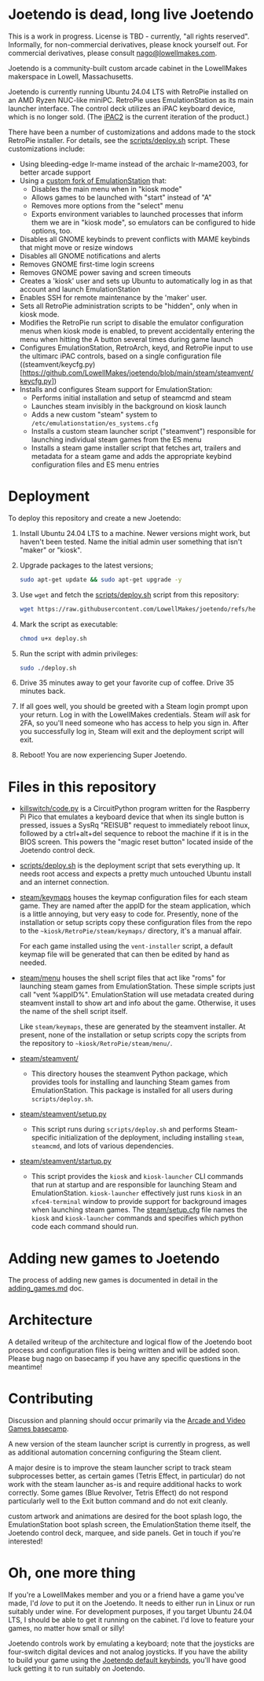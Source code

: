 # Joetendo is dead, long live Joetendo

This is a work in progress. License is TBD - currently, "all rights
reserved". Informally, for non-commercial derivatives, please knock
yourself out. For commercial derivatives, please consult
nago@lowellmakes.com.

Joetendo is a community-built custom arcade cabinet in the LowellMakes
makerspace in Lowell, Massachusetts.

Joetendo is currently running Ubuntu 24.04 LTS with RetroPie installed
on an AMD Ryzen NUC-like miniPC. RetroPie uses EmulationStation as its
main launcher interface. The control deck utilizes an iPAC keyboard
device, which is no longer sold. (The
[iPAC2](https://www.ultimarc.com/control-interfaces/i-pacs/i-pac2/) is
the current iteration of the product.)

There have been a number of customizations and addons made to the stock
RetroPie installer. For details, see the
[scripts/deploy.sh](https://github.com/LowellMakes/joetendo/blob/main/scripts/deploy.sh)
script. These customizations include:

  - Using bleeding-edge lr-mame instead of the archaic lr-mame2003, for
    better arcade support
  - Using a [custom fork of EmulationStation](https://github.com/LowellMakes/EmulationStation) that:
    - Disables the main menu when in "kiosk mode"
    - Allows games to be launched with "start" instead of "A"
    - Removes more options from the "select" menu
    - Exports environment variables to launched processes that inform
      them we are in "kiosk mode", so emulators can be configured to
      hide options, too.
  - Disables all GNOME keybinds to prevent conflicts with MAME keybinds
    that might move or resize windows
  - Disables all GNOME notifications and alerts
  - Removes GNOME first-time login screens
  - Removes GNOME power saving and screen timeouts
  - Creates a 'kiosk' user and sets up Ubuntu to automatically log in as
    that account and launch EmulationStation
  - Enables SSH for remote maintenance by the 'maker' user.
  - Sets all RetroPie administration scripts to be "hidden", only when
    in kiosk mode.
  - Modifies the RetroPie run script to disable the emulator
    configuration menus when kiosk mode is enabled, to prevent
    accidentally entering the menu when hitting the A button several
    times during game launch
  - Configures EmulationStation, RetroArch, keyd, and RetroPie input to
    use the ultimarc iPAC controls, based on a single configuration file
    ((steamvent/keycfg.py)[https://github.com/LowellMakes/joetendo/blob/main/steam/steamvent/keycfg.py])
  - Installs and configures Steam support for EmulationStation:
    - Performs initial installation and setup of steamcmd and steam
    - Launches steam invisibly in the background on kiosk launch
    - Adds a new custom "steam" system to `/etc/emulationstation/es_systems.cfg`
    - Installs a custom steam launcher script ("steamvent") responsible
      for launching individual steam games from the ES menu
    - Installs a steam game installer script that fetches art, trailers
      and metadata for a steam game and adds the appropriate keybind
      configuration files and ES menu entries


# Deployment

To deploy this repository and create a new Joetendo:

1. Install Ubuntu 24.04 LTS to a machine. Newer versions might work, but
   haven't been tested. Name the initial admin user something that isn't
   "maker" or "kiosk".

2. Upgrade packages to the latest versions;
   ```sh
   sudo apt-get update && sudo apt-get upgrade -y
   ```

3. Use `wget` and fetch the
   [scripts/deploy.sh](https://github.com/LowellMakes/joetendo/blob/main/scripts/deploy.sh)
   script from this repository:
   ```sh
   wget https://raw.githubusercontent.com/LowellMakes/joetendo/refs/heads/main/scripts/deploy.sh
   ```

4. Mark the script as executable:
   ```sh
   chmod u+x deploy.sh
   ```

5. Run the script with admin privileges:
   ```sh
   sudo ./deploy.sh
   ```

6. Drive 35 minutes away to get your favorite cup of coffee.
   Drive 35 minutes back.

7. If all goes well, you should be greeted with a Steam login prompt
   upon your return. Log in with the LowellMakes credentials. Steam
   *will* ask for 2FA, so you'll need someone who has access to help you
   sign in. After you successfully log in, Steam will exit and the
   deployment script will exit.

8. Reboot! You are now experiencing Super Joetendo.


# Files in this repository

-
  [killswitch/code.py](https://github.com/LowellMakes/joetendo/blob/main/killswitch/code.py)
  is a CircuitPython program written for the Raspberry Pi Pico that
  emulates a keyboard device that when its single button is pressed,
  issues a SysRq "REISUB" request to immediately reboot linux, followed
  by a ctrl+alt+del sequence to reboot the machine if it is in the BIOS
  screen. This powers the "magic reset button" located inside of the
  Joetendo control deck.

-
  [scripts/deploy.sh](https://github.com/LowellMakes/joetendo/blob/main/scripts/deploy.sh)
  is the deployment script that sets everything up. It needs root access
  and expects a pretty much untouched Ubuntu install and an internet
  connection.

-
  [steam/keymaps](https://github.com/LowellMakes/joetendo/tree/main/steam/keymaps)
  houses the keymap configuration files for each steam game. They are
  named after the appID for the steam application, which is a little
  annoying, but very easy to code for. Presently, none of the
  installation or setup scripts copy these configuration files from the
  repo to the `~kiosk/RetroPie/steam/keymaps/` directory, it's a manual
  affair.

  For each game installed using the `vent-installer` script, a default
  keymap file will be generated that can then be edited by hand as
  needed.

-
  [steam/menu](https://github.com/LowellMakes/joetendo/tree/main/steam/menu)
  houses the shell script files that act like "roms" for launching steam
  games from EmulationStation. These simple scripts just call "vent
  %appID%". EmulationStation will use metadata created during steamvent
  install to show art and info about the game. Otherwise, it uses the
  name of the shell script itself.

  Like `steam/keymaps`, these are generated by the steamvent
  installer. At present, none of the installation or setup scripts copy
  the scripts from the repository to `~kiosk/RetroPie/steam/menu/`.

-
  [steam/steamvent/](https://github.com/LowellMakes/joetendo/tree/main/steam/steamvent)
  - This directory houses the steamvent Python package, which provides
  tools for installing and launching Steam games from
  EmulationStation. This package is installed for all users during
  `scripts/deploy.sh`.

-
  [steam/steamvent/setup.py](https://github.com/LowellMakes/joetendo/blob/main/steam/steamvent/setup.py)
  - This script runs during `scripts/deploy.sh` and performs
  Steam-specific initialization of the deployment, including installing
  `steam`, `steamcmd`, and lots of various dependencies.

-
  [steam/steamvent/startup.py](https://github.com/LowellMakes/joetendo/blob/main/steam/steamvent/startup.py)
  - This script provides the `kiosk` and `kiosk-launcher` CLI commands
  that run at startup and are responsible for launching Steam and
  EmulationStation. `kiosk-launcher` effectively just runs `kiosk` in an
  `xfce4-terminal` window to provide support for background images when
  launching steam games. The
  [steam/setup.cfg](https://github.com/LowellMakes/joetendo/blob/main/steam/setup.cfg)
  file names the `kiosk` and `kiosk-launcher` commands and specifies
  which python code each command should run.


# Adding new games to Joetendo

The process of adding new games is documented in detail in the
[adding_games.md](https://github.com/LowellMakes/joetendo/blob/main/adding_games.md)
doc.


# Architecture

A detailed writeup of the architecture and logical flow of the Joetendo
boot process and configuration files is being written and will be added
soon. Please bug nago on basecamp if you have any specific questions in
the meantime!


# Contributing

Discussion and planning should occur primarily via the [Arcade and Video
Games basecamp](https://3.basecamp.com/3376147/projects/1248767).

A new version of the steam launcher script is currently in progress, as
well as additional automation concerning configuring the Steam client.

A major desire is to improve the steam launcher script to track steam
subprocesses better, as certain games (Tetris Effect, in particular) do
not work with the steam launcher as-is and require additional hacks to
work correctly. Some games (Blue Revolver, Tetris Effect) do not respond
particularly well to the Exit button command and do not exit cleanly.

custom artwork and animations are desired for the boot splash logo, the
EmulationStation boot splash screen, the EmulationStation theme itself,
the Joetendo control deck, marquee, and side panels. Get in touch if
you're interested!


# Oh, one more thing

If you're a LowellMakes member and you or a friend have a game you've
made, I'd *love* to put it on the Joetendo. It needs to either run in
Linux or run suitably under wine. For development purposes, if you
target Ubuntu 24.04 LTS, I should be able to get it running on the
cabinet. I'd love to feature your games, no matter how small or silly!

Joetendo controls work by emulating a keyboard; note that the joysticks
are four-switch digital devices and not analog joysticks. If you have
the ability to build your game using the [Joetendo default
keybinds](https://github.com/LowellMakes/joetendo/blob/main/ipac.rst),
you'll have good luck getting it to run suitably on Joetendo.